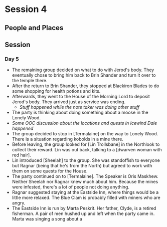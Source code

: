 # Session 4
## People and Places

## Session
### Day 5
* The remaining group decided on what to do with Jerod's body. They eventually chose to bring him back to Brin Shander and turn it over to the temple there.
* After the return to Brin Shander, they stopped at Blackiron Blades to do some shopping for health potions and kits.
* Afterwards, they went to the House of the Morning Lord to deposit Jerod's body. They arrived just as service was ending.
	* _Stuff happened while the note taker was doing other stuff_
* The party is thinking about doing something about a moose in the Lonely Wood.
* _Some OOC discussion about the locations and quests in Icewind Dale happened_
* The group decided to stop in [Termalaine] on the way to Lonely Wood. There is a situation regarding kobolds in a mine there.
* Before leaving, the group looked for [Lin Trollsbane] in the Northlook to collect their reward. Lin was out back, talking to a [dwarven woman with red hair].
* Lin introduced [Sheelah] to the group. She was standoffish to everyone but Ragnar (being that he's from the North) but agreed to work with them on some quests for the House.
* The party continued on to [Termalaine]. The Speaker is Oris Maskhew. Neither Sheelah nor Ragnar knew much about him. Because the mines were infested, there's a lot of people not doing anything.
* Ragnar suggested staying at the Eastside Inn, where things would be a little more relaxed. The Blue Clam is probably filled with miners who are angry.
* The Eastside Inn is run by Marta Peskrit. Her father, Clyde, is a retired fisherman. A pair of men hushed up and left when the party came in. Marta was singing a song about a
<!--stackedit_data:
eyJoaXN0b3J5IjpbLTUxNDU5OTM1Niw0MTIxODAzNiwtNjcyNj
g0NTQxLDk0ODM4NTUzMiwxNzc2NTgwMTk0LC0xNTY3MzcwNzEw
XX0=
-->